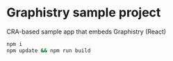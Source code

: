 # Graphistry sample project

CRA-based sample app that embeds Graphistry (React)

```bash
npm i
npm update && npm run build
```